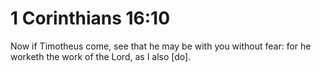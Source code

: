 # 1 Corinthians 16:10

Now if Timotheus come, see that he may be with you without fear: for he worketh the work of the Lord, as I also [do].